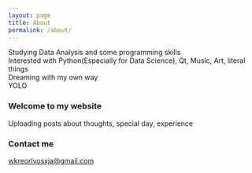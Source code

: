 ```yaml
---
layout: page
title: About
permalink: /about/
---
```


Studying Data Analysis and some programming skills<br>
Interested with Python(Especially for Data Science), Qt, Music, Art, literal things<br>
Dreaming with my own way<br>
YOLO

### Welcome to my website

Uploading posts about thoughts, special day, experience

### Contact me

[wkreorlvosxja@gmail.com](mailto:wkreorlvosxja@gmail.com)
